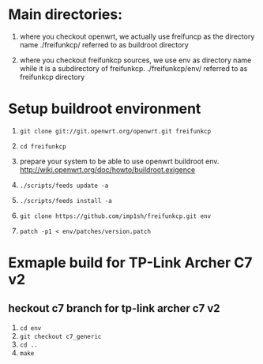 # Main directories:
1. where you checkout openwrt, we actually use freifuncp as the directory name
./freifunkcp/ referred to as buildroot directory

2. where you checkout freifunkcp sources, we use env as directory name while it is a subdirectory of freifunkcp.
./freifunkcp/env/ referred to as freifunkcp directory

# Setup buildroot environment
1. `git clone git://git.openwrt.org/openwrt.git freifunkcp`

2. `cd freifunkcp`

3. prepare your system to be able to use openwrt buildroot env.
   http://wiki.openwrt.org/doc/howto/buildroot.exigence

4. `./scripts/feeds update -a`

5. `./scripts/feeds install -a`

6. `git clone https://github.com/imp1sh/freifunkcp.git env`

7. `patch -p1 < env/patches/version.patch`



# Exmaple build for TP-Link Archer C7 v2
## heckout c7 branch for tp-link archer c7 v2
1. `cd env`
2. `git checkout c7_generic`
3. `cd ..`
4. `make`

